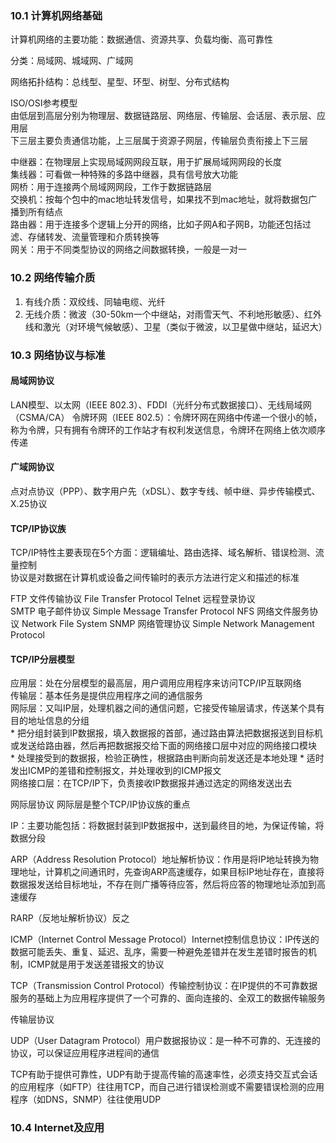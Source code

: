 ### 10.1 计算机网络基础
计算机网络的主要功能：数据通信、资源共享、负载均衡、高可靠性  

分类：局域网、城域网、广域网

网络拓扑结构：总线型、星型、环型、树型、分布式结构

ISO/OSI参考模型  
由低层到高层分别为物理层、数据链路层、网络层、传输层、会话层、表示层、应用层  
下三层主要负责通信功能，上三层属于资源子网层，传输层负责衔接上下三层  

中继器：在物理层上实现局域网网段互联，用于扩展局域网网段的长度  
集线器：可看做一种特殊的多路中继器，具有信号放大功能  
网桥：用于连接两个局域网网段，工作于数据链路层  
交换机：按每个包中的mac地址转发信号，如果找不到mac地址，就将数据包广播到所有结点  
路由器：用于连接多个逻辑上分开的网络，比如子网A和子网B，功能还包括过滤、存储转发、流量管理和介质转换等  
网关：用于不同类型协议的网络之间数据转换，一般是一对一  

### 10.2 网络传输介质
1. 有线介质：双绞线、同轴电缆、光纤
2. 无线介质：微波（30-50km一个中继站，对雨雪天气、不利地形敏感）、红外线和激光（对环境气候敏感）、卫星（类似于微波，以卫星做中继站，延迟大）  

### 10.3 网络协议与标准
#### 局域网协议
LAN模型、以太网（IEEE 802.3）、FDDI（光纤分布式数据接口）、无线局域网（CSMA/CA）
令牌环网（IEEE 802.5）：令牌环网在网络中传递一个很小的帧，称为令牌，只有拥有令牌环的工作站才有权利发送信息，令牌环在网络上依次顺序传递  

#### 广域网协议
点对点协议（PPP）、数字用户先（xDSL）、数字专线、帧中继、异步传输模式、X.25协议

#### TCP/IP协议族
TCP/IP特性主要表现在5个方面：逻辑编址、路由选择、域名解析、错误检测、流量控制  
协议是对数据在计算机或设备之间传输时的表示方法进行定义和描述的标准  

FTP 文件传输协议  File Transfer Protocol 
Telnet 远程登录协议  
SMTP 电子邮件协议  Simple Message Transfer Protocol
NFS 网络文件服务协议  Network File System
SNMP 网络管理协议  Simple Network Management Protocol

#### TCP/IP分层模型
应用层：处在分层模型的最高层，用户调用应用程序来访问TCP/IP互联网络  
传输层：基本任务是提供应用程序之间的通信服务  
网际层：又叫IP层，处理机器之间的通信问题，它接受传输层请求，传送某个具有目的地址信息的分组  
	* 把分组封装到IP数据报，填入数据报的首部，通过路由算法把数据报送到目标机或发送给路由器，然后再把数据报交给下面的网络接口层中对应的网络接口模块  
	* 处理接受到的数据报，检验正确性，根据路由判断向前发送还是本地处理
	* 适时发出ICMP的差错和控制报文，并处理收到的ICMP报文  
网络接口层：在TCP/IP下，负责接收IP数据报并通过选定的网络发送出去  

网际层协议
网际层是整个TCP/IP协议族的重点

IP：主要功能包括：将数据封装到IP数据报中，送到最终目的地，为保证传输，将数据分段  

ARP（Address Resolution Protocol）地址解析协议：作用是将IP地址转换为物理地址，计算机之间通讯时，先查询ARP高速缓存，如果目标IP地址存在，直接将数据报发送给目标地址，不存在则广播等待应答，然后将应答的物理地址添加到高速缓存  

RARP（反地址解析协议）反之  

ICMP（Internet Control Message Protocol）Internet控制信息协议：IP传送的数据可能丢失、重复、延迟、乱序，需要一种避免差错并在发生差错时报告的机制，ICMP就是用于发送差错报文的协议  

TCP（Transmission Control Protocol）传输控制协议：在IP提供的不可靠数据服务的基础上为应用程序提供了一个可靠的、面向连接的、全双工的数据传输服务  

传输层协议

UDP（User Datagram Protocol）用户数据报协议：是一种不可靠的、无连接的协议，可以保证应用程序进程间的通信  

TCP有助于提供可靠性，UDP有助于提高传输的高速率性，必须支持交互式会话的应用程序（如FTP）往往用TCP，而自己进行错误检测或不需要错误检测的应用程序（如DNS，SNMP）往往使用UDP  

### 10.4 Internet及应用



